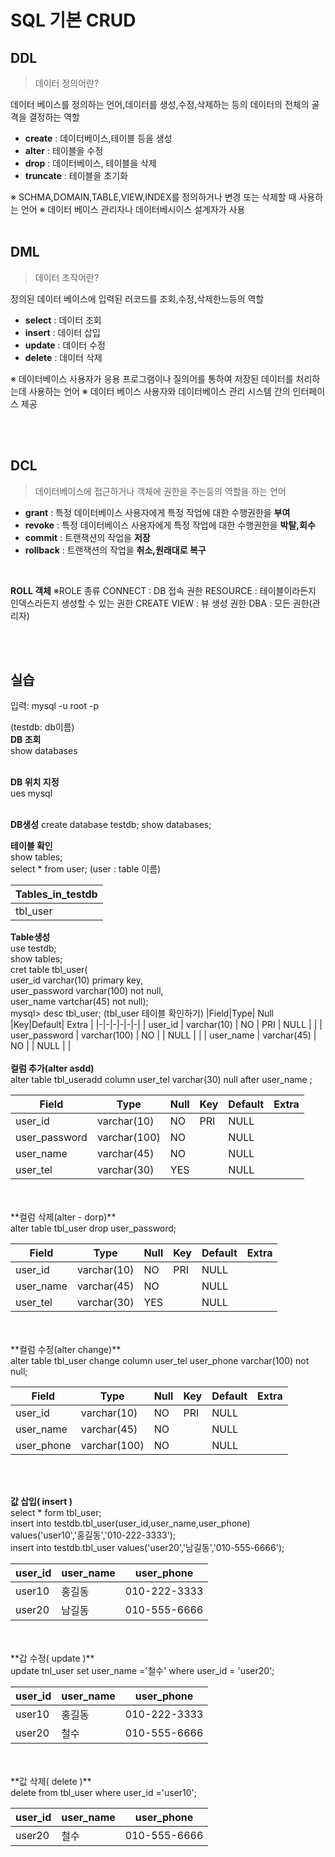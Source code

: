 # SQL 기본 CRUD

## DDL
> 데이터 정의어란?

데이터 베이스를 정의하는 언어,데이터를 생성,수정,삭제하는 등의 데이터의 전체의 골격을 결정하는 역할 <br>

* **create** : 데이터베이스,테이블 등을 생성
* **alter** : 테이블을 수정
* **drop** : 데이터베이스, 테이블을 삭제
* **truncate** : 테이블을 초기화

※ SCHMA,DOMAIN,TABLE,VIEW,INDEX를 정의하거나 변경 또는 삭제할 때 사용하는 언어
※ 데이터 베이스 관리자나 데이터베시이스 설계자가 사용
<br>
<br>
## DML
> 데이터 조작어란?

정의된 데이터 베이스에 입력된 러코드를 조회,수정,삭제한느등의 역할

* **select** : 데이터 조회
* **insert** : 데이터 삽입
*  **update** : 데이터 수정
*  **delete** : 데이터 삭제

※ 데이터베이스 사용자가 응용 프로그램이나 질의어를 통하여 저장된 데이터를 처리하는데 사용하는 언어
※ 데이터 베이스 사용자와 데이터베이스 관리 시스템 간의 인터페이스 제공

<br>
<br>

## DCL
> 데이터베이스에 접근하거나 객체에 권한을 주는등의 역할을 하는 언어

* **grant** : 특정 데이터베이스 사용자에게 특정 작업에 대한 수행권한을 **부여**
* **revoke** : 특정 데이터베이스 사용자에게 특정 작업에 대한 수행권한을 **박탈,회수** 
* **commit** : 트랜잭션의 작업을 **저장**
* **rollback** : 트랜잭션의 작업을 **취소,원래대로 복구**
<br>

**ROLL 객체**
※ROLE 종류
CONNECT : DB 접속 권한
RESOURCE : 테이블이라든지 인덱스라든지 생성할 수 있는 권한
CREATE VIEW : 뷰 생성 권한
DBA : 모든 권한(관리자)

<br>
<br>

## **실습**

입력: mysql -u root -p

(testdb: db이름)<br>
**DB 조회**  <br>
show databases
<br>
<br>

**DB 위치 지정**  <br>
ues mysql
<br>
<br>

**DB생성**
create database testdb;
show databases;

**테이블 확인**  <br>
show tables;  <br>
select * from user;   (user : table 이름)
<br>


|Tables_in_testdb|
|-|
|tbl_user   |


**Table생성** <br>
use testdb; <br>
show tables; <br>
cret table tbl_user( <br>
user_id varchar(10) primary key, <br>
user_password varchar(100) not null, <br>
user_name vartchar(45) not null); 
<br>
mysql> desc tbl_user; (tbl_user 테이블 확인하기) 
|Field|Type| Null |Key|Default| Extra |
|-|-|-|-|-|-|
| user_id       | varchar(10)  | NO   | PRI | NULL    |       |
| user_password | varchar(100) | NO   |     | NULL    |       |
| user_name     | varchar(45)  | NO   |     | NULL    |       |
<br>
<br>
**컬럼 추가(alter asdd)** <br>
alter table tbl_useradd column user_tel varchar(30) null after user_name ;
<br>

| Field         | Type         | Null | Key | Default | Extra |
|-|-|-|-|-|-|
| user_id       | varchar(10)  | NO   | PRI | NULL    |       |
| user_password | varchar(100) | NO   |     | NULL    |       |
| user_name     | varchar(45)  | NO   |     | NULL    |       |
| user_tel      | varchar(30)  | YES  |     | NULL    |       |
<br>
<br>
**컬럼 삭제(alter - dorp)** <br>
alter table tbl_user drop user_password;
<br>

| Field     | Type        | Null | Key | Default | Extra |
|-|-|-|-|-|-|
| user_id   | varchar(10) | NO   | PRI | NULL    |       |
| user_name | varchar(45) | NO   |     | NULL    |       |
| user_tel  | varchar(30) | YES  |     | NULL    |       |

<br>
<br>
**컬럼 수정(alter change)** <br>
alter table tbl_user change column user_tel user_phone varchar(100) not null;
<br>

| Field      | Type         | Null | Key | Default | Extra |
|-|-|-|-|-|-|
| user_id    | varchar(10)  | NO   | PRI | NULL    |       |
| user_name  | varchar(45)  | NO   |     | NULL    |       |
| user_phone | varchar(100) | NO   |     | NULL    |       |

<br>
<br>

**값 삽입( insert )** <br>
select * form tbl_user; <br>
insert into testdb.tbl_user(user_id,user_name,user_phone) values('user10','홍길동','010-222-3333'); <br>
insert into testdb.tbl_user values('user20','남길동','010-555-6666'); <br>

| user_id | user_name | user_phone   |
|-|-|-|
| user10  | 홍길동    | 010-222-3333 |
| user20  | 남길동    | 010-555-6666 |

<br>
<br>
**갑 수정( update )** <br>
update tnl_user set user_name ='철수' where user_id = 'user20'; <br>

| user_id | user_name | user_phone   |
|-|-|-|
| user10  | 홍길동    | 010-222-3333 |
| user20  | 철수      | 010-555-6666 |

<br>
<br>
**값 삭제( delete )** <br>
delete from tbl_user where user_id ='user10'; <br>

| user_id | user_name | user_phone   |
|-|-|-|
| user20  | 철수      | 010-555-6666 |

